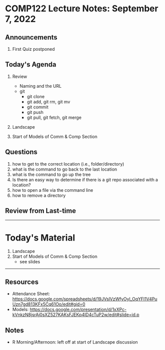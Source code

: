 # COMP122 Lecture Notes: September 7, 2022

## Announcements
   1. First Quiz postponed

## Today's Agenda
   1. Review
      - Naming and the URL
      - git
        - git clone
        - git add, git rm, git mv
        - git commit 
        - git push
        - git pull, git fetch, git merge

   1. Landscape
   1. Start of Models of Comm & Comp Section

## Questions
   1. how to get to the correct location (i.e., folder/directory)
   1. what is the command to go back to the last location
   1. what is the command to go up the tree
   1. Is there an easy way to determine if there is a git repo associated with a location?
   1. how to open a file via the command line
   1. how to remove a directory


## Review from Last-time


---
# Today's Material
   1. Landscape
   1. Start of Models of Comm & Comp Section
      - see slides

---
## Resources
  * Attendance Sheet: https://docs.google.com/spreadsheets/d/19JVslVzWfyOyl_OqYFI1V4PuUzn7gd813KFx5Cq61Oo/edit#gid=0
  * Models: https://docs.google.com/presentation/d/1xXPc-kVnkzN8jsrAj0sXZ527KAKsFJEKp4ID4cTuP2w/edit#slide=id.p

## Notes
   - R Morning/Afternoon: left off at start of Landscape discussion

